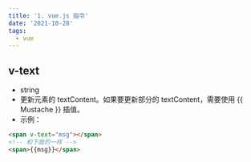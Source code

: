 ```yaml
---
title: '1. vue.js 指令'
date: '2021-10-28'
tags:
  - vue
---
```


## v-text

- string
- 更新元素的 textContent。如果要更新部分的 textContent，需要使用 {{ Mustache }} 插值。
- 示例：
```html
<span v-text="msg"></span>
<!-- 和下面的一样 -->
<span>{{msg}}</span>
```
